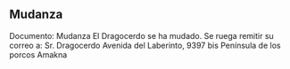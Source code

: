 ## Mudanza
Documento: Mudanza
El Dragocerdo se ha mudado.
Se ruega remitir su correo a:
Sr. Dragocerdo
Avenida del Laberinto, 9397 bis
Península de los porcos
Amakna
